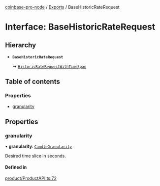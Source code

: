 [coinbase-pro-node](../README.md) / [Exports](../modules.md) / BaseHistoricRateRequest

# Interface: BaseHistoricRateRequest

## Hierarchy

- **`BaseHistoricRateRequest`**

  ↳ [`HistoricRateRequestWithTimeSpan`](HistoricRateRequestWithTimeSpan.md)

## Table of contents

### Properties

- [granularity](BaseHistoricRateRequest.md#granularity)

## Properties

### granularity

• **granularity**: [`CandleGranularity`](../enums/CandleGranularity.md)

Desired time slice in seconds.

#### Defined in

[product/ProductAPI.ts:72](https://github.com/bennycode/coinbase-pro-node/blob/01e6d53/src/product/ProductAPI.ts#L72)
